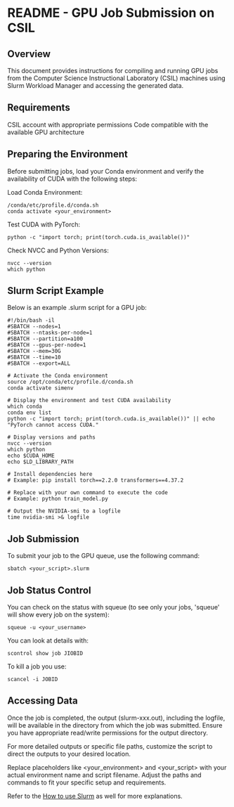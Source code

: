 # README - GPU Job Submission on CSIL
## Overview

This document provides instructions for compiling and running GPU jobs from the Computer Science Instructional Laboratory (CSIL) machines using Slurm Workload Manager and accessing the generated data.

## Requirements

CSIL account with appropriate permissions
Code compatible with the available GPU architecture

## Preparing the Environment

Before submitting jobs, load your Conda environment and verify the availability of CUDA with the following steps:

Load Conda Environment:
```
/conda/etc/profile.d/conda.sh
conda activate <your_environment>
```
Test CUDA with PyTorch:
```
python -c "import torch; print(torch.cuda.is_available())"
```
Check NVCC and Python Versions:
```
nvcc --version
which python
```
## Slurm Script Example

Below is an example .slurm script for a GPU job:

```shell
#!/bin/bash -il
#SBATCH --nodes=1
#SBATCH --ntasks-per-node=1
#SBATCH --partition=a100
#SBATCH --gpus-per-node=1
#SBATCH --mem=30G
#SBATCH --time=10
#SBATCH --export=ALL

# Activate the Conda environment
source /opt/conda/etc/profile.d/conda.sh
conda activate simenv

# Display the environment and test CUDA availability
which conda
conda env list
python -c "import torch; print(torch.cuda.is_available())" || echo "PyTorch cannot access CUDA."

# Display versions and paths
nvcc --version
which python
echo $CUDA_HOME
echo $LD_LIBRARY_PATH

# Install dependencies here
# Example: pip install torch==2.2.0 transformers==4.37.2

# Replace with your own command to execute the code
# Example: python train_model.py

# Output the NVIDIA-smi to a logfile
time nvidia-smi >& logfile
```
## Job Submission

To submit your job to the GPU queue, use the following command:
```
sbatch <your_script>.slurm
```
## Job Status Control
You can check on the status with squeue (to see only your jobs, 'squeue' will show every job on the system):
```
squeue -u <your_username>
```
You can look at details with:
```
scontrol show job JIOBID
```
To kill a job you use:
```
scancel -i JOBID
```
## Accessing Data

Once the job is completed, the output (slurm-xxx.out), including the logfile, will be available in the directory from which the job was submitted. Ensure you have appropriate read/write permissions for the output directory.

For more detailed outputs or specific file paths, customize the script to direct the outputs to your desired location.

Replace placeholders like <your_environment> and <your_script> with your actual environment name and script filename. Adjust the paths and commands to fit your specific setup and requirements.

Refer to the [How to use Slurm](https://ucsb-engr.atlassian.net/wiki/spaces/EPK/pages/1176207407/How+to+use+Slurm) as well for more explanations.
